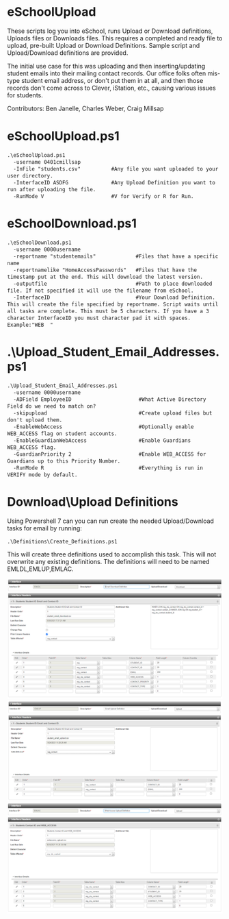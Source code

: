 # eSchoolUpload
These scripts log you into eSchool, runs Upload or Download definitions, Uploads files or Downloads files. This requires a completed and ready file to upload, pre-built Upload or Download Definitions. Sample script and Upload/Download definitions are provided.

The initial use case for this was uploading and then inserting/updating student emails into their mailing contact records.
Our office folks often mis-type student email address, or don't put them in at all, and then those records don't come across to Clever, iStation, etc., causing various issues for students.

Contributors: Ben Janelle, Charles Weber, Craig Millsap

# eSchoolUpload.ps1
````
.\eSchoolUpload.ps1
  -username 0401cmillsap
  -InFile "students.csv"          #Any file you want uploaded to your user directory.
  -InterfaceID ASDFG              #Any Upload Definition you want to run after uploading the file.
  -RunMode V                      #V for Verify or R for Run.
````

# eSchoolDownload.ps1
````
.\eSchoolDownload.ps1  
  -username 0000username  
  -reportname "studentemails"             #Files that have a specific name  
  -reportnamelike "HomeAccessPasswords"   #Files that have the timestamp put at the end. This will download the latest version.  
  -outputfile                             #Path to place downloaded file. If not specified it will use the filename from eSchool.
  -InterfaceID                            #Your Download Definition. This will create the file specified by reportname. Script waits until all tasks are complete. This must be 5 characters. If you have a 3 character InterfaceID you must character pad it with spaces. Example:"WEB  "
````

# .\Upload_Student_Email_Addresses.ps1
````
.\Upload_Student_Email_Addresses.ps1
  -username 0000username
  -ADField EmployeeID                      #What Active Directory Field do we need to match on?
  -skipupload                              #Create upload files but don't upload them.
  -EnableWebAccess                         #Optionally enable WEB_ACCESS flag on student accounts.
  -EnableGuardianWebAccess                 #Enable Guardians WEB_ACCESS flag.
  -GuardianPriority 2                      #Enable WEB_ACCESS for Guardians up to this Priority Number.
  -RunMode R                               #Everything is run in VERIFY mode by default.
````

# Download\Upload Definitions
Using Powershell 7 can you can run create the needed Upload/Download tasks for email by running:
````
.\Definitions\Create_Definitions.ps1
````
This will create three definitions used to accomplish this task. This will not overwrite any existing definitions. The definitions will need to be named EMLDL,EMLUP,EMLAC.

![EMLDL Definition](https://github.com/AR-k12code/eSchoolUpload/blob/master/Definitions/EMLDL.png?raw=true "Download Definition for emails from eSchool")
![EMLUP Definition](https://github.com/AR-k12code/eSchoolUpload/blob/master/Definitions/EMLUP.png?raw=true "Upload Definition for setting emails in eSchool")
![EMLAC Definition](https://github.com/AR-k12code/eSchoolUpload/blob/master/Definitions/EMLAC.png?raw=true "Upload Definition for turning on Web Acceess Flag")